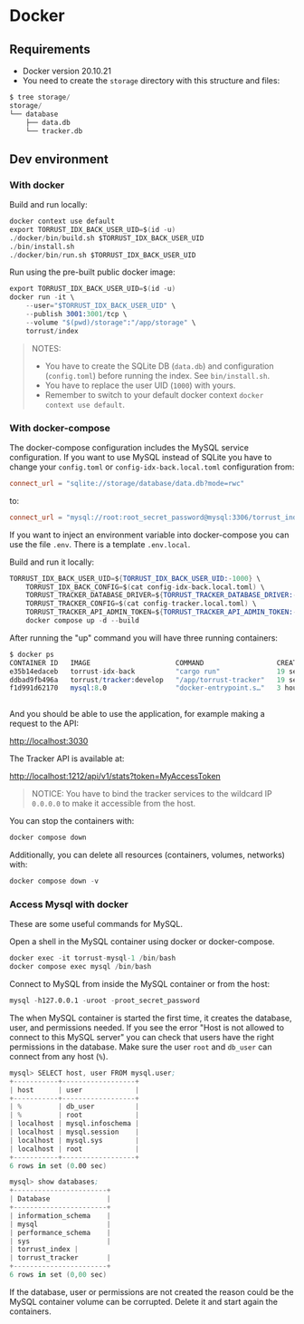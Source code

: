 # Docker

## Requirements

- Docker version 20.10.21
- You need to create the `storage` directory with this structure and files:

```s
$ tree storage/
storage/
└── database
    ├── data.db
    └── tracker.db
```

## Dev environment

### With docker

Build and run locally:

```s
docker context use default
export TORRUST_IDX_BACK_USER_UID=$(id -u)
./docker/bin/build.sh $TORRUST_IDX_BACK_USER_UID
./bin/install.sh
./docker/bin/run.sh $TORRUST_IDX_BACK_USER_UID
```

Run using the pre-built public docker image:

```s
export TORRUST_IDX_BACK_USER_UID=$(id -u)
docker run -it \
    --user="$TORRUST_IDX_BACK_USER_UID" \
    --publish 3001:3001/tcp \
    --volume "$(pwd)/storage":"/app/storage" \
    torrust/index
```

> NOTES:
>
> - You have to create the SQLite DB (`data.db`) and configuration (`config.toml`) before running the index. See `bin/install.sh`.
> - You have to replace the user UID (`1000`) with yours.
> - Remember to switch to your default docker context `docker context use default`.

### With docker-compose

The docker-compose configuration includes the MySQL service configuration. If you want to use MySQL instead of SQLite you have to change your `config.toml` or `config-idx-back.local.toml` configuration from:

```toml
connect_url = "sqlite://storage/database/data.db?mode=rwc"
```

to:

```toml
connect_url = "mysql://root:root_secret_password@mysql:3306/torrust_index"
```

If you want to inject an environment variable into docker-compose you can use the file `.env`. There is a template `.env.local`.

Build and run it locally:

```s
TORRUST_IDX_BACK_USER_UID=${TORRUST_IDX_BACK_USER_UID:-1000} \
    TORRUST_IDX_BACK_CONFIG=$(cat config-idx-back.local.toml) \
    TORRUST_TRACKER_DATABASE_DRIVER=${TORRUST_TRACKER_DATABASE_DRIVER:-mysql} \
    TORRUST_TRACKER_CONFIG=$(cat config-tracker.local.toml) \
    TORRUST_TRACKER_API_ADMIN_TOKEN=${TORRUST_TRACKER_API_ADMIN_TOKEN:-MyAccessToken} \
    docker compose up -d --build
```

After running the "up" command you will have three running containers:

```s
$ docker ps
CONTAINER ID   IMAGE                     COMMAND                  CREATED          STATUS                    PORTS                                                                                            NAMES
e35b14edaceb   torrust-idx-back          "cargo run"              19 seconds ago   Up 17 seconds             0.0.0.0:3001->3001/tcp, :::3001->3001/tcp                                                        torrust-idx-back-1
ddbad9fb496a   torrust/tracker:develop   "/app/torrust-tracker"   19 seconds ago   Up 18 seconds             0.0.0.0:1212->1212/tcp, :::1212->1212/tcp, 0.0.0.0:6969->6969/udp, :::6969->6969/udp, 7070/tcp   torrust-tracker-1
f1d991d62170   mysql:8.0                 "docker-entrypoint.s…"   3 hours ago      Up 18 seconds (healthy)   0.0.0.0:3306->3306/tcp, :::3306->3306/tcp, 33060/tcp                                             torrust-mysql-1
                                                                             torrust-mysql-1
```

And you should be able to use the application, for example making a request to the API:

<http://localhost:3030>

The Tracker API is available at:

<http://localhost:1212/api/v1/stats?token=MyAccessToken>

> NOTICE: You have to bind the tracker services to the wildcard IP `0.0.0.0` to make it accessible from the host.

You can stop the containers with:

```s
docker compose down
```

Additionally, you can delete all resources (containers, volumes, networks) with:

```s
docker compose down -v
```

### Access Mysql with docker

These are some useful commands for MySQL.

Open a shell in the MySQL container using docker or docker-compose.

```s
docker exec -it torrust-mysql-1 /bin/bash 
docker compose exec mysql /bin/bash
```

Connect to MySQL from inside the MySQL container or from the host:

```s
mysql -h127.0.0.1 -uroot -proot_secret_password
```

The when MySQL container is started the first time, it creates the database, user, and permissions needed.
If you see the error "Host is not allowed to connect to this MySQL server" you can check that users have the right permissions in the database. Make sure the user `root` and `db_user` can connect from any host (`%`).

```s
mysql> SELECT host, user FROM mysql.user;
+-----------+------------------+
| host      | user             |
+-----------+------------------+
| %         | db_user          |
| %         | root             |
| localhost | mysql.infoschema |
| localhost | mysql.session    |
| localhost | mysql.sys        |
| localhost | root             |
+-----------+------------------+
6 rows in set (0.00 sec)
```

```s
mysql> show databases;
+-----------------------+
| Database              |
+-----------------------+
| information_schema    |
| mysql                 |
| performance_schema    |
| sys                   |
| torrust_index |
| torrust_tracker       |
+-----------------------+
6 rows in set (0,00 sec)
```

If the database, user or permissions are not created the reason could be the MySQL container volume can be corrupted. Delete it and start again the containers.
